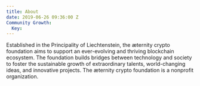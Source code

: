 ```yaml
---
title: About
date: 2019-06-26 09:36:00 Z
Community Growth:
  Key: 
---
```


Established in the Principality of Liechtenstein, the æternity crypto foundation aims to support an ever-evolving and thriving blockchain ecosystem. The foundation builds bridges between technology and society to foster the sustainable growth of extraordinary talents, world-changing ideas, and innovative projects. The æternity crypto foundation is a nonprofit organization.